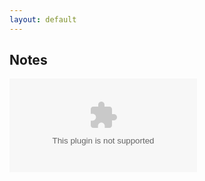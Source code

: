 ```yaml
---
layout: default
---
```


## Notes

<embed src = "https://velascol.github.io/Prob_1_prelim.pdf" type ="applications/pdf"/>
